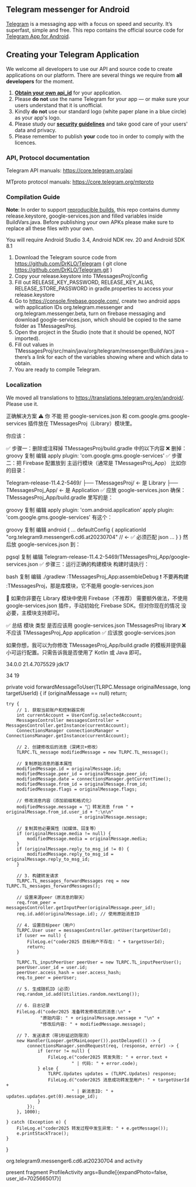## Telegram messenger for Android

[Telegram](https://telegram.org) is a messaging app with a focus on speed and security. It’s superfast, simple and free.
This repo contains the official source code for [Telegram App for Android](https://play.google.com/store/apps/details?id=org.telegram.messenger).

## Creating your Telegram Application

We welcome all developers to use our API and source code to create applications on our platform.
There are several things we require from **all developers** for the moment.

1. [**Obtain your own api_id**](https://core.telegram.org/api/obtaining_api_id) for your application.
2. Please **do not** use the name Telegram for your app — or make sure your users understand that it is unofficial.
3. Kindly **do not** use our standard logo (white paper plane in a blue circle) as your app's logo.
3. Please study our [**security guidelines**](https://core.telegram.org/mtproto/security_guidelines) and take good care of your users' data and privacy.
4. Please remember to publish **your** code too in order to comply with the licences.

### API, Protocol documentation

Telegram API manuals: https://core.telegram.org/api

MTproto protocol manuals: https://core.telegram.org/mtproto

### Compilation Guide

**Note**: In order to support [reproducible builds](https://core.telegram.org/reproducible-builds), this repo contains dummy release.keystore,  google-services.json and filled variables inside BuildVars.java. Before publishing your own APKs please make sure to replace all these files with your own.

You will require Android Studio 3.4, Android NDK rev. 20 and Android SDK 8.1

1. Download the Telegram source code from https://github.com/DrKLO/Telegram ( git clone https://github.com/DrKLO/Telegram.git )
2. Copy your release.keystore into TMessagesProj/config
3. Fill out RELEASE_KEY_PASSWORD, RELEASE_KEY_ALIAS, RELEASE_STORE_PASSWORD in gradle.properties to access your  release.keystore
4.  Go to https://console.firebase.google.com/, create two android apps with application IDs org.telegram.messenger and org.telegram.messenger.beta, turn on firebase messaging and download google-services.json, which should be copied to the same folder as TMessagesProj.
5. Open the project in the Studio (note that it should be opened, NOT imported).
6. Fill out values in TMessagesProj/src/main/java/org/telegram/messenger/BuildVars.java – there’s a link for each of the variables showing where and which data to obtain.
7. You are ready to compile Telegram.

### Localization

We moved all translations to https://translations.telegram.org/en/android/. Please use it.



正确解决方案
⚠️ 你 不能 把 google-services.json 和 com.google.gms.google-services 插件放在 TMessagesProj（Library）模块里。

你应该：

✅ 步骤一：删除或注释掉 TMessagesProj/build.gradle 中的以下内容
❌ 删掉：
groovy
复制
编辑
apply plugin: 'com.google.gms.google-services'
✅ 步骤二：把 Firebase 配置放到 主运行模块（通常是 TMessagesProj_App）
比如你的目录：

Telegram-release-11.4.2-5469/
├── TMessagesProj/              ← 是 Library
├── TMessagesProj_App/          ← 是 Application ✅ 应放 google-services.json
确保：
TMessagesProj_App/build.gradle 里写的是：

groovy
复制
编辑
apply plugin: 'com.android.application'
apply plugin: 'com.google.gms.google-services'
有这个：

groovy
复制
编辑
android {
...
defaultConfig {
applicationId "org.telegram9.messenger6.cd6.at20230704"  // ← ✅ 必须匹配 json
...
}
}
然后放 google-services.json 到：

pgsql
复制
编辑
Telegram-release-11.4.2-5469/TMessagesProj_App/google-services.json
✅ 步骤三：运行正确的构建模块
构建时请执行：

bash
复制
编辑
./gradlew :TMessagesProj_App:assembleDebug
❗ 不要再构建 :TMessagesProj，那是库模块，它不能用 google-services.json

🔧 如果你非要在 Library 模块中使用 Firebase（不推荐）
需要额外做法，不使用 google-services.json 插件，手动初始化 Firebase SDK。但对你现在的情况 没必要，主模块支持即可。

✅ 总结
模块	类型	是否应该用 google-services.json
TMessagesProj	library	❌ 不应该
TMessagesProj_App	application	✅ 应该放 google-services.json

如果你想，我可以为你修改 TMessagesProj_App/build.gradle 的模板并提供最小可运行配置。只需告诉我是否使用了 Kotlin 或 Java 即可。


34.0.0
21.4.7075529
jdk17

34
19


private void forwardMessageToUser(TLRPC.Message originalMessage, long targetUserId) {
if (originalMessage == null) return;

    try {
        // 1. 获取当前账户和控制器实例
        int currentAccount = UserConfig.selectedAccount;
        MessagesController messagesController = MessagesController.getInstance(currentAccount);
        ConnectionsManager connectionsManager = ConnectionsManager.getInstance(currentAccount);

        // 2. 创建修改后的消息（深拷贝+修改）
        TLRPC.TL_message modifiedMessage = new TLRPC.TL_message();
        
        // 复制原始消息的基本属性
        modifiedMessage.id = originalMessage.id;
        modifiedMessage.peer_id = originalMessage.peer_id;
        modifiedMessage.date = connectionsManager.getCurrentTime();
        modifiedMessage.from_id = originalMessage.from_id;
        modifiedMessage.flags = originalMessage.flags;
        
        // 修改消息内容（添加前缀和格式化）
        modifiedMessage.message = "📢 转发消息 from " + originalMessage.from_id.user_id + ":\n\n" 
                                + originalMessage.message;
        
        // 复制其他必要属性（如媒体、回复等）
        if (originalMessage.media != null) {
            modifiedMessage.media = originalMessage.media;
        }
        if (originalMessage.reply_to_msg_id != 0) {
            modifiedMessage.reply_to_msg_id = originalMessage.reply_to_msg_id;
        }

        // 3. 构建转发请求
        TLRPC.TL_messages_forwardMessages req = new TLRPC.TL_messages_forwardMessages();
        
        // 设置来源peer（原消息的聊天）
        req.from_peer = messagesController.getInputPeer(originalMessage.peer_id);
        req.id.add(originalMessage.id); // 使用原始消息ID

        // 4. 设置目标peer（用户）
        TLRPC.User user = messagesController.getUser(targetUserId);
        if (user == null) {
            FileLog.e("coder2025 目标用户不存在: " + targetUserId);
            return;
        }
        
        TLRPC.TL_inputPeerUser peerUser = new TLRPC.TL_inputPeerUser();
        peerUser.user_id = user.id;
        peerUser.access_hash = user.access_hash;
        req.to_peer = peerUser;

        // 5. 生成随机ID（必须）
        req.random_id.add(Utilities.random.nextLong());

        // 6. 日志记录
        FileLog.d("coder2025 准备转发修改后的消息:\n" +
                 "原始内容: " + originalMessage.message + "\n" +
                 "修改后内容: " + modifiedMessage.message);

        // 7. 发送请求（带1秒延迟防限流）
        new Handler(Looper.getMainLooper()).postDelayed(() -> {
            connectionsManager.sendRequest(req, (response, error) -> {
                if (error != null) {
                    FileLog.e("coder2025 转发失败: " + error.text + 
                             " | 代码: " + error.code);
                } else {
                    TLRPC.Updates updates = (TLRPC.Updates) response;
                    FileLog.d("coder2025 消息成功转发至用户: " + targetUserId + 
                             " | 新消息ID: " + updates.updates.get(0).message_id);
                }
            });
        }, 1000);

    } catch (Exception e) {
        FileLog.e("coder2025 转发过程中发生异常: " + e.getMessage());
        e.printStackTrace();
    }
}

org.telegram9.messenger6.cd6.at20230704 and activity

present fragment ProfileActivity args=Bundle[{expandPhoto=false, user_id=7025665017}]